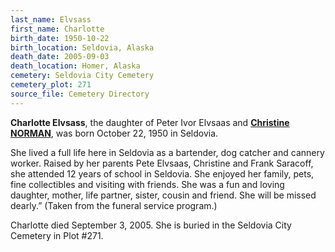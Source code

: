 ```yaml
---
last_name: Elvsass
first_name: Charlotte
birth_date: 1950-10-22
birth_location: Seldovia, Alaska
death_date: 2005-09-03
death_location: Homer, Alaska
cemetery: Seldovia City Cemetery
cemetery_plot: 271
source_file: Cemetery Directory
---
```

**Charlotte   Elvsass**, the daughter of Peter Ivor Elvsaas and [**Christine NORMAN**](./Saracoff_Christine.md), was born October 22, 1950 in Seldovia.

She lived a full life here in Seldovia as a bartender, dog catcher and cannery worker.  Raised by her parents Pete Elvsaas, Christine and Frank Saracoff, she attended  12 years of school in Seldovia.  She enjoyed her family, pets, fine collectibles and visiting with friends.  She was a fun and loving daughter, mother, life partner, sister, cousin and friend.  She will be missed dearly.”  (Taken from the funeral service program.)

Charlotte died September 3, 2005.  She is buried in the Seldovia City Cemetery in Plot #271.  
